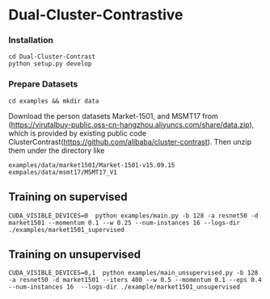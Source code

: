 # Dual-Cluster-Contrastive

### Installation

```shell
cd Dual-Cluster-Contrast
python setup.py develop
```

### Prepare Datasets

```shell
cd examples && mkdir data
```
Download the person datasets Market-1501, and MSMT17 from (https://virutalbuy-public.oss-cn-hangzhou.aliyuncs.com/share/data.zip), which is provided by existing public code ClusterContrast(https://github.com/alibaba/cluster-contrast).
Then unzip them under the directory like
```
examples/data/market1501/Market-1501-v15.09.15
exmpales/data/msmt17/MSMT17_V1
```

## Training on supervised

```
CUDA_VISIBLE_DEVICES=0  python examples/main.py -b 128 -a resnet50 -d market1501 --momentum 0.1 --w 0.25 --num-instances 16 --logs-dir ./examples/market1501_supervised
```

## Training on unsupervised
```
CUDA_VISIBLE_DEVICES=0,1  python examples/main_unsupervised.py -b 128 -a resnet50 -d market1501 --iters 400 --w 0.5 --momentum 0.1 --eps 0.4 --num-instances 16  --logs-dir ./example/market1501_unsupervised
```
